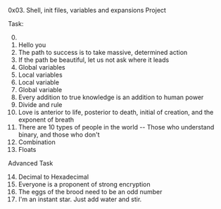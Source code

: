0x03. Shell, init files, variables and expansions Project

Task:


0. <o> 
1. Hello you 
2. The path to success is to take massive, determined action 
3. If the path be beautiful, let us not ask where it leads 
4. Global variables 
5. Local variables 
6. Local variable 
7. Global variable 
8. Every addition to true knowledge is an addition to human power 
9. Divide and rule 
10. Love is anterior to life, posterior to death, initial of creation, and the exponent of breath
11. There are 10 types of people in the world -- Those who understand binary, and those who don't 
12. Combination 
13. Floats 

Advanced Task

14. Decimal to Hexadecimal 
15. Everyone is a proponent of strong encryption 
16. The eggs of the brood need to be an odd number
17. I'm an instant star. Just add water and stir. 

